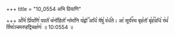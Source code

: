+++
title = "10_0554 अभि प्रियाणि"

+++
अ꣣भि꣢ प्रि꣣या꣡णि꣢ पवते꣣ च꣡नो꣢हितो꣣ ना꣡मा꣢नि य꣣ह्वो꣢꣫ अधि꣣ ये꣢षु꣣ व꣡र्ध꣢ते। आ꣡ सूर्य꣢꣯स्य बृह꣣तो꣢ बृ꣣ह꣢꣫न्नधि꣣ र꣢थं꣣ वि꣡ष्व꣢ञ्चमरुहद्विचक्ष꣣णः꣢ ॥ 10:0554 ॥